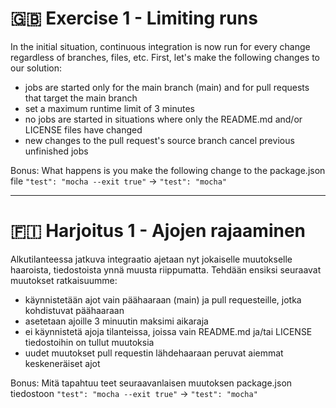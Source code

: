 # 🇬🇧 Exercise 1 - Limiting runs

In the initial situation, continuous integration is now run for every change regardless of branches, files, etc. First, let's make the following changes to our solution:

- jobs are started only for the main branch (main) and for pull requests that target the main branch
- set a maximum runtime limit of 3 minutes
- no jobs are started in situations where only the README.md and/or LICENSE files have changed
- new changes to the pull request's source branch cancel previous unfinished jobs

Bonus: What happens is you make the following change to the package.json file
`"test": "mocha --exit true"` -> `"test": "mocha"`

---------------------------------------------------------------------------------

# 🇫🇮 Harjoitus 1 - Ajojen rajaaminen

Alkutilanteessa jatkuva integraatio ajetaan nyt jokaiselle muutokselle haaroista, tiedostoista ynnä muusta riippumatta. Tehdään ensiksi seuraavat muutokset ratkaisuumme:

- käynnistetään ajot vain päähaaraan (main) ja pull requesteille, jotka kohdistuvat päähaaraan
- asetetaan ajoille 3 minuutin maksimi aikaraja
- ei käynnistetä ajoja tilanteissa, joissa vain README.md ja/tai LICENSE tiedostoihin on tullut muutoksia
- uudet muutokset pull requestin lähdehaaraan peruvat aiemmat keskeneräiset ajot

Bonus: Mitä tapahtuu teet seuraavanlaisen muutoksen package.json tiedostoon
`"test": "mocha --exit true"` -> `"test": "mocha"`

